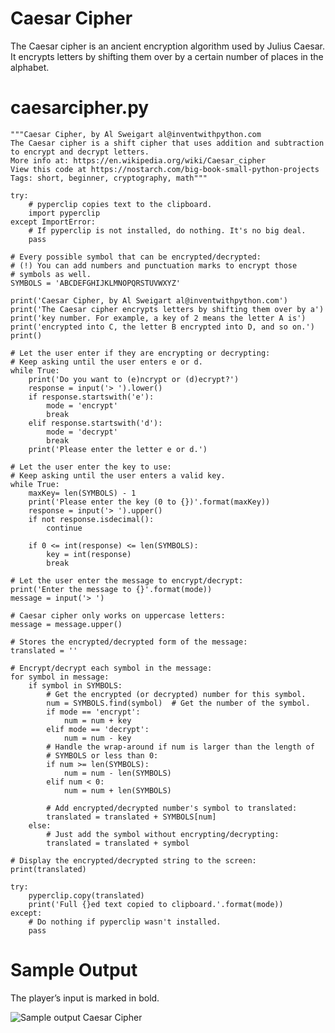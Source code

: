 Caesar Cipher
========================================================

The Caesar cipher is an ancient encryption algorithm used by Julius Caesar. It encrypts letters by shifting them over by a certain number of places in the alphabet. 

caesarcipher.py
========================================================

```Python3
"""Caesar Cipher, by Al Sweigart al@inventwithpython.com
The Caesar cipher is a shift cipher that uses addition and subtraction
to encrypt and decrypt letters.
More info at: https://en.wikipedia.org/wiki/Caesar_cipher
View this code at https://nostarch.com/big-book-small-python-projects
Tags: short, beginner, cryptography, math"""

try:
    # pyperclip copies text to the clipboard.
    import pyperclip
except ImportError:
    # If pyperclip is not installed, do nothing. It's no big deal.
    pass

# Every possible symbol that can be encrypted/decrypted:
# (!) You can add numbers and punctuation marks to encrypt those
# symbols as well.
SYMBOLS = 'ABCDEFGHIJKLMNOPQRSTUVWXYZ'

print('Caesar Cipher, by Al Sweigart al@inventwithpython.com')
print('The Caesar cipher encrypts letters by shifting them over by a')
print('key number. For example, a key of 2 means the letter A is')
print('encrypted into C, the letter B encrypted into D, and so on.')
print()

# Let the user enter if they are encrypting or decrypting:
# Keep asking until the user enters e or d.
while True:
    print('Do you want to (e)ncrypt or (d)ecrypt?')
    response = input('> ').lower()
    if response.startswith('e'):
        mode = 'encrypt'
        break
    elif response.startswith('d'):
        mode = 'decrypt'
        break
    print('Please enter the letter e or d.')

# Let the user enter the key to use:
# Keep asking until the user enters a valid key.
while True:
    maxKey= len(SYMBOLS) - 1
    print('Please enter the key (0 to {})'.format(maxKey))
    response = input('> ').upper()
    if not response.isdecimal():
        continue

    if 0 <= int(response) <= len(SYMBOLS):
        key = int(response)
        break

# Let the user enter the message to encrypt/decrypt:
print('Enter the message to {}'.format(mode))
message = input('> ')

# Caesar cipher only works on uppercase letters:
message = message.upper()

# Stores the encrypted/decrypted form of the message:
translated = ''

# Encrypt/decrypt each symbol in the message:
for symbol in message:
    if symbol in SYMBOLS:
        # Get the encrypted (or decrypted) number for this symbol.
        num = SYMBOLS.find(symbol)  # Get the number of the symbol.
        if mode == 'encrypt':
            num = num + key
        elif mode == 'decrypt':
            num = num - key
        # Handle the wrap-around if num is larger than the length of
        # SYMBOLS or less than 0:
        if num >= len(SYMBOLS):
            num = num - len(SYMBOLS)
        elif num < 0:
            num = num + len(SYMBOLS)

        # Add encrypted/decrypted number's symbol to translated:
        translated = translated + SYMBOLS[num]
    else:
        # Just add the symbol without encrypting/decrypting:
        translated = translated + symbol

# Display the encrypted/decrypted string to the screen:
print(translated)

try:
    pyperclip.copy(translated)
    print('Full {}ed text copied to clipboard.'.format(mode))
except:
    # Do nothing if pyperclip wasn't installed.
    pass

```

Sample Output
========================================================

The player’s input is marked in bold.

![Sample output Caesar Cipher](https://github.com/nihathalici/The-Big-Book-of-Small-Python-Projects/blob/main/C06-Project-6-Caesar-Cipher/caesarscipher_sample_output.PNG)
